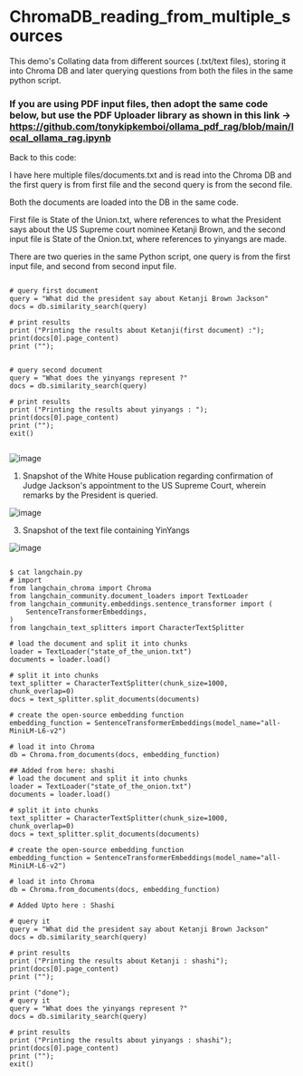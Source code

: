 # ChromaDB_reading_from_multiple_sources
This demo's Collating data from different sources  (.txt/text files), storing it into Chroma DB and later querying questions from both the files in the same python script.

###  If you are using PDF input files, then adopt the same code below, but use the PDF Uploader library as shown in this link -> https://github.com/tonykipkemboi/ollama_pdf_rag/blob/main/local_ollama_rag.ipynb

Back to this code:

I have here multiple files/documents.txt and is read into the Chroma DB and the first query is from first file and the second query is from the second file.

Both the documents are loaded into the DB in the same code.

First file is State of the Union.txt, where references to what the President says about the US Supreme court nominee Ketanji Brown, and the second input file is State of the Onion.txt, where references to yinyangs are made.

There are two queries in the same Python script, one query is from the first input file, and second from second input file.

```

# query first document
query = "What did the president say about Ketanji Brown Jackson"
docs = db.similarity_search(query)

# print results
print ("Printing the results about Ketanji(first document) :");
print(docs[0].page_content)
print ("");


# query second document
query = "What does the yinyangs represent ?"
docs = db.similarity_search(query)

# print results
print ("Printing the results about yinyangs : ");
print(docs[0].page_content)
print ("");
exit()


```

![image](https://github.com/kiranshashiny/ChromaDB_reading_from_multiple_sources/assets/14288989/bf0b93bf-adb2-4c74-9510-5fa71b1935e7)

1. Snapshot of the White House publication regarding confirmation of Judge Jackson's appointment to the US Supreme Court, wherein remarks by the President is queried.
   
![image](https://github.com/kiranshashiny/ChromaDB_reading_from_multiple_text_documents/assets/14288989/45db8be6-128c-405f-ab45-d487cf016c56)


3. Snapshot of the text file containing YinYangs

![image](https://github.com/kiranshashiny/ChromaDB_reading_from_multiple_sources/assets/14288989/3d66f4af-5639-48ae-94c9-6826ad84c702)



```

$ cat langchain.py
# import
from langchain_chroma import Chroma
from langchain_community.document_loaders import TextLoader
from langchain_community.embeddings.sentence_transformer import (
    SentenceTransformerEmbeddings,
)
from langchain_text_splitters import CharacterTextSplitter

# load the document and split it into chunks
loader = TextLoader("state_of_the_union.txt")
documents = loader.load()

# split it into chunks
text_splitter = CharacterTextSplitter(chunk_size=1000, chunk_overlap=0)
docs = text_splitter.split_documents(documents)

# create the open-source embedding function
embedding_function = SentenceTransformerEmbeddings(model_name="all-MiniLM-L6-v2")

# load it into Chroma
db = Chroma.from_documents(docs, embedding_function)

## Added from here: shashi
# load the document and split it into chunks
loader = TextLoader("state_of_the_onion.txt")
documents = loader.load()

# split it into chunks
text_splitter = CharacterTextSplitter(chunk_size=1000, chunk_overlap=0)
docs = text_splitter.split_documents(documents)

# create the open-source embedding function
embedding_function = SentenceTransformerEmbeddings(model_name="all-MiniLM-L6-v2")

# load it into Chroma
db = Chroma.from_documents(docs, embedding_function)

# Added Upto here : Shashi

# query it
query = "What did the president say about Ketanji Brown Jackson"
docs = db.similarity_search(query)

# print results
print ("Printing the results about Ketanji : shashi");
print(docs[0].page_content)
print ("");

print ("done");
# query it
query = "What does the yinyangs represent ?"
docs = db.similarity_search(query)

# print results
print ("Printing the results about yinyangs : shashi");
print(docs[0].page_content)
print ("");
exit()

```
